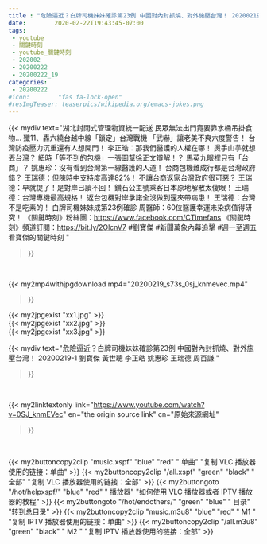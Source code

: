 ```yaml
---
title : "危險逼近？白牌司機妹妹確診第23例 中國對內封抓燒、對外施壓台灣！ 20200219-1 劉寶傑 黃世聰 李正皓 姚惠珍 王瑞德 周百謙 "
date:        2020-02-22T19:43:45-07:00
tags:
 - youtube
 - 關鍵時刻
 - youtube_關鍵時刻
 - 202002
 - 20200222
 - 20200222_19
categories:
 - 20200222
#icon:        "fas fa-lock-open"
#resImgTeaser: teaserpics/wikipedia.org/emacs-jokes.png
---
```


{{< mydiv text="湖北封閉式管理物資統一配送 民眾無法出門竟要靠水桶吊掛食物… 殲11、轟六繞台越中線「鎖定」台灣戰機 「武嚇」讓老美不爽六度警告！ 台灣防疫壓力沉重還有人想開門！ 李正皓：那我們醫護的人權在哪！ 燙手山芋就想丟台灣？ 紐時「等不到的包機」一張圖幫徐正文辯解！？ 馬英九眼裡只有「台商」？ 姚惠珍：沒有看到台灣第一線醫護的人道！ 台商包機難成行都是台灣政府錯？ 王瑞德：但陳時中支持度高達82%！ 不讓台商返家台灣政府很可惡？ 王瑞德：早就提了！是對岸已讀不回！ 鑽石公主號乘客日本原地解散太傻眼！ 王瑞德：台灣專機最高規格！ 返台包機對岸承諾全沒做到還夾帶病患！ 王瑞德：台灣不是吃素的！ 白牌司機妹妹成第23例確診 周醫師：60位醫護幸運未染病值得研究！  《關鍵時刻》粉絲團：https://www.facebook.com/CTimefans 《關鍵時刻》頻道訂閱：https://bit.ly/2OlcnV7  #劉寶傑 #新聞萬象內幕追擊 #週一至週五看寶傑的關鍵時刻 "
>}}
<br>


{{< my2mp4withjpgdownload mp4="20200219_s73s_0sj_knmevec.mp4"
>}}

{{< my2jpgexist "xx1.jpg" >}}<br>
{{< my2jpgexist "xx2.jpg" >}}<br>
{{< my2jpgexist "xx3.jpg" >}}<br>



{{< mydiv text="危險逼近？白牌司機妹妹確診第23例 中國對內封抓燒、對外施壓台灣！ 20200219-1 劉寶傑 黃世聰 李正皓 姚惠珍 王瑞德 周百謙 "
>}}
<br>

{{< my2linktextonly link="https://www.youtube.com/watch?v=0SJ_knmEVec"
en="the origin source link" cn="原始來源網址"
>}}


<br>

{{< my2buttoncopy2clip "music.xspf"        "blue"   "red"    " 单曲"  "复制 VLC 播放器使用的链接：单曲" >}} {{< my2buttoncopy2clip "/all.xspf"         "green"  "black"  " 全部"  "复制 VLC 播放器使用的链接：全部" >}} {{< my2buttongoto      "/hot/helpxspf/"    "blue"   "red"    " 播放器" "如何使用 VLC 播放器或者 IPTV 播放器的教程" >}} {{< my2buttongoto      "/hot/endothers/"   "green"  "blue"   " 目录"   "转到总目录" >}} {{< my2buttoncopy2clip "music.m3u8"        "blue"   "red"    " M1 "    "复制 IPTV 播放器使用的链接：单曲" >}} {{< my2buttoncopy2clip "/all.m3u8"         "green"  "black"  " M2 "    "复制 IPTV 播放器使用的链接：全部" >}} 
